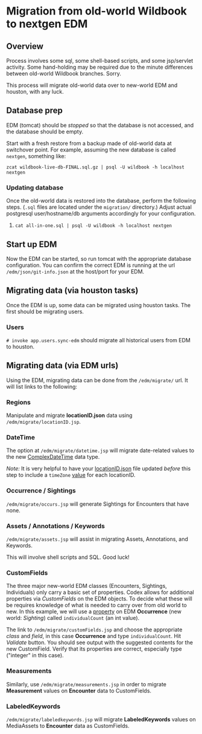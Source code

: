 # Migration from old-world Wildbook to nextgen EDM


## Overview

Process involves some sql, some shell-based scripts, and some jsp/servlet activity.  Some hand-holding may be required due to
the minute differences between old-world Wildbook branches.  Sorry.

This process will migrate old-world data over to new-world EDM and houston, with any luck.

## Database prep

EDM (tomcat) should be _stopped_ so that the database is not accessed, and the database should be empty.

Start with a fresh restore from a backup made of old-world data at switchover point.  For example, assuming the new database is called `nextgen`,
something like:

```zcat wildbook-live-db-FINAL.sql.gz | psql -U wildbook -h localhost nextgen```

### Updating database

Once the old-world data is restored into the database, perform the following steps.  (`.sql` files are located under the `migration/` directory.)
Adjust actual postgresql user/hostname/db arguments accordingly for your configuration.

1. `cat all-in-one.sql | psql -U wildbook -h localhost nextgen`

## Start up EDM

Now the EDM can be started, so run tomcat with the appropriate database configuration.  You can confirm the correct EDM is running at the url
`/edm/json/git-info.json` at the host/port for your EDM.

## Migrating data (via houston tasks)

Once the EDM is up, some data can be migrated using houston tasks.  The first should be migrating users.

### Users

`# invoke app.users.sync-edm` should migrate all historical users from EDM to houston.


## Migrating data (via EDM urls)

Using the EDM, migrating data can be done from the `/edm/migrate/` url.  It will list links to the following:

### Regions

Manipulate and migrate <b>locationID.json</b> data using `/edm/migrate/locationID.jsp`.

### DateTime

The option at `/edm/migrate/datetime.jsp` will migrate date-related values to the new
[ComplexDateTime](https://github.com/WildMeOrg/Wildbook/blob/next-gen/src/main/java/org/ecocean/ComplexDateTime.java) data type.

_Note:_ It is very helpful to have your
[locationID.json](https://github.com/WildMeOrg/Wildbook/blob/next-gen/src/main/resources/bundles/locationID.json) file updated
_before_ this step to include a `timeZone` [value](https://mkyong.com/java8/java-display-all-zoneid-and-its-utc-offset/) for each locationID.

### Occurrence / Sightings

`/edm/migrate/occurs.jsp` will generate Sightings for Encounters that have none.

### Assets / Annotations / Keywords

`/edm/migrate/assets.jsp` will assist in migrating Assets, Annotations, and Keywords.

This will involve shell scripts and SQL.  Good luck!

### CustomFields

The three major new-world EDM classes (Encounters, Sightings, Individuals) only carry a basic set of properties.  Codex allows for additional
properties via _CustomFields_ on the EDM objects.  To decide what these will be requires knowledge of what is needed to carry over from
old world to new.   In this example, we will use a
[property](https://github.com/WildMeOrg/Wildbook/blob/master/src/main/java/org/ecocean/Occurrence.java#L51)
on EDM **Occurrence** (new world: _Sighting_) called `individualCount` (an int value).

The link to `/edm/migrate/customFields.jsp` and choose the appropriate _class_ and _field_, in this case **Occurrence** and type `individualCount`.
Hit _Validate_ button.  You should see output with the suggested contents for the new CustomField.  Verify that its properties are correct,
especially type ("integer" in this case).

### Measurements

Similarly, use `/edm/migrate/measurements.jsp` in order to migrate **Measurement** values on **Encounter** data to CustomFields.

### LabeledKeywords

`/edm/migrate/labeledkeywords.jsp` will migrate **LabeledKeywords** values on MediaAssets to **Encounter** data as CustomFields.


